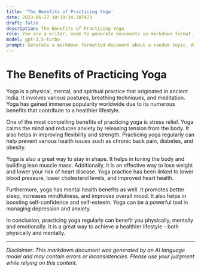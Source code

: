 ```yaml
---
title: 'The Benefits of Practicing Yoga'
date: 2023-06-27 10:19:34.387473
draft: false
description: The Benefits of Practicing Yoga
role: You are a writer, made to generate documents in markdown format. It is very important that all of the documents you generate are in valid markdown format.
model: gpt-3.5-turbo
prompt: Generate a markdown formatted document about a random topic. At the bottom, include a disclaimer explaining that the document was generated by you. The first line of the document should be the title. Make sure that the entire document is in proper markdown format, using a mix of various tags to make the document visually appealing.
---
```


# The Benefits of Practicing Yoga

Yoga is a physical, mental, and spiritual practice that originated in ancient India. It involves various postures, breathing techniques, and meditation. Yoga has gained immense popularity worldwide due to its numerous benefits that contribute to a healthier lifestyle.

One of the most compelling benefits of practicing yoga is stress relief. Yoga calms the mind and reduces anxiety by releasing tension from the body. It also helps in improving flexibility and strength. Practicing yoga regularly can help prevent various health issues such as chronic back pain, diabetes, and obesity.

Yoga is also a great way to stay in shape. It helps in toning the body and building lean muscle mass. Additionally, it is an effective way to lose weight and lower your risk of heart disease. Yoga practice has been linked to lower blood pressure, lower cholesterol levels, and improved heart health.

Furthermore, yoga has mental health benefits as well. It promotes better sleep, increases mindfulness, and improves overall mood. It also helps in boosting self-confidence and self-esteem. Yoga can be a powerful tool in managing depression and anxiety.

In conclusion, practicing yoga regularly can benefit you physically, mentally and emotionally. It is a great way to achieve a healthier lifestyle - both physically and mentally.

---

*Disclaimer: This markdown document was generated by an AI language model and may contain errors or inconsistencies. Please use your judgment while relying on this content.*